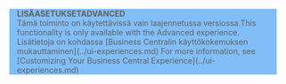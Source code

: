 <blockquote STYLE="background: #81BEF7;border-left:None"><span data-ttu-id="b2002-101"><b>LISÄASETUKSET</b></span><span class="sxs-lookup"><span data-stu-id="b2002-101"><b>ADVANCED</b></span></span><br /><span data-ttu-id="b2002-102">Tämä toiminto on käytettävissä vain laajennetussa versiossa.</span><span class="sxs-lookup"><span data-stu-id="b2002-102">This functionality is only available with the Advanced experience.</span></span> <span data-ttu-id="b2002-103">Lisätietoja on kohdassa [Business Centralin käyttökokemuksen mukauttaminen](../ui-experiences.md) </span><span class="sxs-lookup"><span data-stu-id="b2002-103">For more information, see [Customizing Your Business Central Experience](../ui-experiences.md) </span></span></blockquote>
